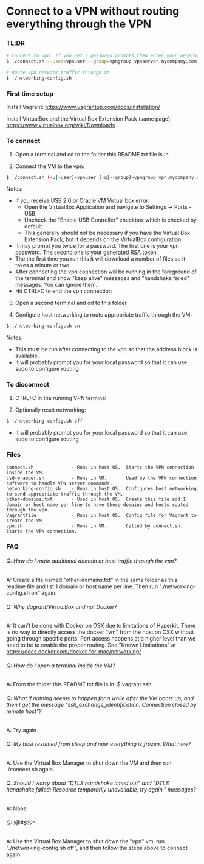 
# Connect to a VPN without routing everything through the VPN

### TL;DR

```bash
# Connect to vpn. If you get 2 password prompts then enter your generated RSA token at the second password prompt.
$ ./connect.sh --user=vpnuser --group=vpngroup vpnserver.mycompany.com

# Route vpn network traffic through vm
$ ./networking-config.sh
```

### First time setup

Install Vagrant: https://www.vagrantup.com/docs/installation/

Install VirtualBox and the Virtual Box Extension Pack (same page): https://www.virtualbox.org/wiki/Downloads


### To connect

1. Open a terminal and cd to the folder this README.txt file is in.

2. Connect the VM to the vpn: 

```bash
$ ./connect.sh (-u|-user)=vpnuser (-g|--group)=vpngroup vpn.mycompany.com
```

Notes:
- If you receive USB 2.0 or Oracle VM Virtual box error:
  - Open the VirtualBox Application and navigate to Settings -> Ports - USB.
  - Uncheck the “Enable USB Controller” checkbox which is checked by default.	
  - This generally should not be necessary if you have the Virtual Box Extension Pack, but it depends on the VirtualBox configuration
- It may prompt you twice for a password. The first one is your vpn password. The second one is your generated RSA token.
- The the first time you run this it will download a number of files so it takes a minute or two.
- After connecting the vpn connection will be running in the foreground of the terminal and show "keep alive" messages and "handshake failed" messages. You can ignore them.
- Hit CTRL+C to end the vpn connection

3. Open a second terminal and cd to this folder

4. Configure host networking to route appropriate traffic through the VM:

```bash
$ ./networking-config.sh on
```

Notes:
- This must be run after connecting to the vpn so that the address block is available.
- It will probably prompt you for your local password so that it can use sudo to configure routing


### To disconnect
1. CTRL+C in the running VPN terminal

2. Optionally reset networking:

```bash
$ ./networking-config.sh off
```

- It will probably prompt you for your local password so that it can use sudo to configure routing

### Files
```
connect.sh              - Runs in host OS.  Starts the VPN connection inside the VM.
csd-wrapper.sh          - Runs in VM.       Used by the VPN connection software to handle VPN server commands.
networking-config.sh    - Runs in host OS.  Configures host networking to send appropriate traffic through the VM.
other-domains.txt       - Used in host OS.  Create this file add 1 domain or host name per line to have those domains and hosts routed through the vpn.
Vagrantfile             - Runs in host OS.  Config file for Vagrant to create the VM
vpn.sh                  - Runs in VM.       Called by connect.sh. Starts the VPN connection.
```


### FAQ
###### Q: How do I route additional domain or host traffic through the vpn?

A: Create a file named "other-domains.txt" in the same folder as this readme file and list 1 domain or host name per line. Then run "./networking-config.sh on" again.

###### Q: Why Vagrant/VirtualBox and not Docker?

A: It can't be done with Docker on OSX due to limitations of Hyperkit. There is no way to directly access the docker "vm" from the host on OSX without going through specific ports. Port access happens at a higher level than we need to be to enable the proper routing. See "Known Limitations" at https://docs.docker.com/docker-for-mac/networking/

###### Q: How do I open a terminal inside the VM?

A: From the folder this README.txt file is in: $ vagrant ssh

###### Q: What if nothing seems to happen for a while after the VM boots up, and then I get the message "ssh_exchange_identification: Connection closed by remote host"?

A: Try again

###### Q: My host resumed from sleep and now everything is frozen. What now?

A: Use the Virtual Box Manager to shut down the VM and then run ./connect.sh again.

###### Q: Should I worry about "DTLS handshake timed out" and "DTLS handshake failed: Resource temporarily unavailable, try again." messages?

A: Nope

###### Q: !@#$%^

A: Use the Virtual Box Manager to shut down the "vpn" vm, run "./networking-config.sh off", and then follow the steps above to connect again.
